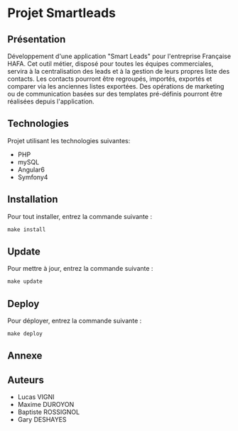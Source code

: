 # Projet Smartleads
## Présentation
Développement d'une application "Smart Leads" pour l'entreprise Française HAFA. Cet outil métier, disposé pour toutes les équipes commerciales, servira à la centralisation des leads et à la gestion de leurs propres liste des contacts. Les contacts pourront être regroupés, importés, exportés et comparer via les anciennes listes exportées.
Des opérations de marketing ou de communication basées sur des templates pré-définis pourront être réalisées depuis l'application.

## Technologies
Projet utilisant les technologies suivantes:
- PHP
- mySQL
- Angular6
- Symfony4

## Installation
Pour tout installer, entrez la commande suivante :
```php
make install
```

## Update
Pour mettre à jour, entrez la commande suivante :
```php
make update
```
## Deploy
Pour déployer, entrez la commande suivante :
```php
make deploy
```
## Annexe
## Auteurs
- Lucas VIGNI
- Maxime DUROYON
- Baptiste ROSSIGNOL
- Gary DESHAYES
